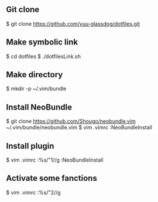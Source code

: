 ## Git clone
$ git clone https://github.com/yuu-glassdog/dotfiles.git

## Make symbolic link
$ cd dotfiles
$ ./dotfilesLink.sh

## Make directory
$ mkdir -p ~/.vim/bundle

## Install NeoBundle
$ git clone https://github.com/Shougo/neobundle.vim ~/.vim/bundle/neobundle.vim
$ vim .vimrc
  :NeoBundleInstall

## Install plugin
$ vim .vimrc
  :%s/"1//g
  :NeoBundleInstall

## Activate some fanctions
$ vim .vimrc
  :%s/"2//g
